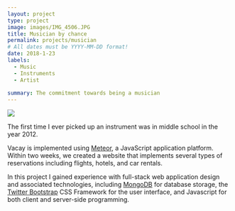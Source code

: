 ```yaml
---
layout: project
type: project
image: images/IMG_4506.JPG
title: Musician by chance
permalink: projects/musician
# All dates must be YYYY-MM-DD format!
date: 2018-1-23
labels:
  - Music
  - Instruments
  - Artist
  
summary: The commitment towards being a musician
---
```


<img class="ui medium right floated rounded image" src="../images/vacay-home-page.png">

The first time I ever picked up an instrument was in middle school in the year 2012. 

Vacay is implemented using [Meteor](http://meteor.com), a JavaScript application platform. Within two weeks, we created a website that implements several types of reservations including flights, hotels, and car rentals.

In this project I gained experience with full-stack web application design and associated technologies, including [MongoDB](http://mongodb.com) for database storage, the [Twitter Bootstrap](http://getbootstrap.com/) CSS Framework for the user interface, and Javascript for both client and server-side programming. 
 
